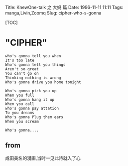 Title: KnewOne-talk 之 大妈 篇
Date: 1996-11-11 11:11
Tags: manga,Livin,Zoomq
Slug: cipher-who-s-gonna

[TOC]

# "CIPHER"

    who's gonna tell you when
    It's too late
    Who's gonna tell you things
    Aren't so great
    You can't go on
    Thinking nothing is wrong
    Who's gonna drive you home tonight

    Who's gonna pick you up
    When you full
    Who's gonna hang it up
    When you call
    who's gonna pay attation
    To you dreams
    Who's gonna Plug them ears
    When you scream

    Who's gonna....


## from

成田美名的漫画,当时一见此诗就入了心